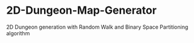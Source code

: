 # 2D-Dungeon-Map-Generator
 2D Dungeon generation with Random Walk and Binary Space Partitioning algorithm
